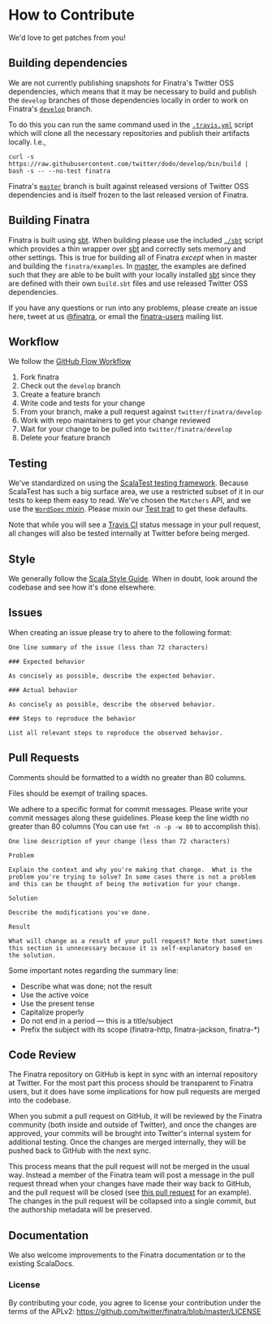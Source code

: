 # How to Contribute

We'd love to get patches from you!

## Building dependencies

We are not currently publishing snapshots for Finatra's Twitter OSS dependencies, 
which means that it may be necessary to build and publish the `develop` branches
of those dependencies locally in order to work on Finatra's [`develop`][develop-branch] branch. 

To do this you can run the same command used in the [`.travis.yml`](/.travis.yml#L12) script which will clone all the necessary repositories and publish their 
artifacts locally. I.e.,

```
curl -s https://raw.githubusercontent.com/twitter/dodo/develop/bin/build | bash -s -- --no-test finatra
```

Finatra's [`master`][master-branch] branch is built against released versions of 
Twitter OSS dependencies and is itself frozen to the last released version of Finatra.

## Building Finatra

Finatra is built using [sbt][sbt]. When building please use the included [`./sbt`](https://github.com/twitter/finatra/blob/develop/sbt) 
script which provides a thin wrapper over [sbt][sbt] and correctly sets memory and 
other settings. This is true for building all of Finatra *except* when in master and 
building the `finatra/examples`. In [master][master-branch], the examples are defined 
such that they are able to be built with your locally installed [sbt][sbt] since they 
are defined with their own `build.sbt` files and use released Twitter OSS dependencies.

If you have any questions or run into any problems, please create
an issue here, tweet at us [@finatra](https://twitter.com/finatra), or email
the [finatra-users](https://groups.google.com/forum/#!forum/finatra-users) mailing list.

## Workflow

We follow the [GitHub Flow Workflow](https://guides.github.com/introduction/flow/)

1.  Fork finatra
2.  Check out the `develop` branch
3.  Create a feature branch
4.  Write code and tests for your change
6.  From your branch, make a pull request against `twitter/finatra/develop`
7.  Work with repo maintainers to get your change reviewed
8.  Wait for your change to be pulled into `twitter/finatra/develop`
9.  Delete your feature branch

## Testing

We've standardized on using the [ScalaTest testing framework][scalatest].
Because ScalaTest has such a big surface area, we use a restricted subset of it
in our tests to keep them easy to read.  We've chosen the `Matchers` API, and we use 
the [`WordSpec` mixin][wordspec]. Please mixin our [Test trait][test-trait] to get
these defaults.

Note that while you will see a [Travis CI][travis-ci] status message in your
pull request, all changes will also be tested internally at Twitter before being merged.

## Style

We generally follow the [Scala Style Guide][scala-style-guide]. When in doubt, look around 
the codebase and see how it's done elsewhere.

## Issues

When creating an issue please try to ahere to the following format:

    One line summary of the issue (less than 72 characters)

    ### Expected behavior

    As concisely as possible, describe the expected behavior.

    ### Actual behavior

    As concisely as possible, describe the observed behavior.

    ### Steps to reproduce the behavior

    List all relevant steps to reproduce the observed behavior.

## Pull Requests

Comments should be formatted to a width no greater than 80 columns.

Files should be exempt of trailing spaces.

We adhere to a specific format for commit messages. Please write your commit
messages along these guidelines. Please keep the line width no greater than
80 columns (You can use `fmt -n -p -w 80` to accomplish this).

    One line description of your change (less than 72 characters)

    Problem

    Explain the context and why you're making that change.  What is the
    problem you're trying to solve? In some cases there is not a problem
    and this can be thought of being the motivation for your change.

    Solution

    Describe the modifications you've done.

    Result

    What will change as a result of your pull request? Note that sometimes
    this section is unnecessary because it is self-explanatory based on
    the solution.

Some important notes regarding the summary line:

* Describe what was done; not the result
* Use the active voice
* Use the present tense
* Capitalize properly
* Do not end in a period — this is a title/subject
* Prefix the subject with its scope (finatra-http, finatra-jackson, finatra-*)

## Code Review

The Finatra repository on GitHub is kept in sync with an internal repository at
Twitter. For the most part this process should be transparent to Finatra users,
but it does have some implications for how pull requests are merged into the
codebase.

When you submit a pull request on GitHub, it will be reviewed by the
Finatra community (both inside and outside of Twitter), and once the changes are
approved, your commits will be brought into Twitter's internal system for additional
testing. Once the changes are merged internally, they will be pushed back to
GitHub with the next sync.

This process means that the pull request will not be merged in the usual way.
Instead a member of the Finatra team will post a message in the pull request
thread when your changes have made their way back to GitHub, and the pull
request will be closed (see [this pull request][pull-example] for an example). The 
changes in the pull request will be collapsed into a single commit, but the authorship
metadata will be preserved.

## Documentation

We also welcome improvements to the Finatra documentation or to the existing ScalaDocs.

[master-branch]: https://github.com/twitter/finatra/tree/master
[develop-branch]: https://github.com/twitter/finatra/tree/develop
[pull-example]: https://github.com/twitter/finagle/pull/267
[twitter-server-repo]: https://github.com/twitter/twitter-server
[finagle-repo]: https://github.com/twitter/finagle
[util-repo]: https://github.com/twitter/util
[effectivescala]: https://twitter.github.io/effectivescala/
[wordspec]: http://doc.scalatest.org/2.2.1/#org.scalatest.WordSpec
[scalatest]: http://www.scalatest.org/
[scala-style-guide]: http://docs.scala-lang.org/style/scaladoc.html
[sbt]: http://www.scala-sbt.org/
[travis-ci]: https://travis-ci.org/twitter/finatra
[test-trait]: https://github.com/twitter/finatra/blob/develop/inject/inject-core/src/test/scala/com/twitter/inject/Test.scala

### License
By contributing your code, you agree to license your contribution under the terms of the APLv2:
https://github.com/twitter/finatra/blob/master/LICENSE

